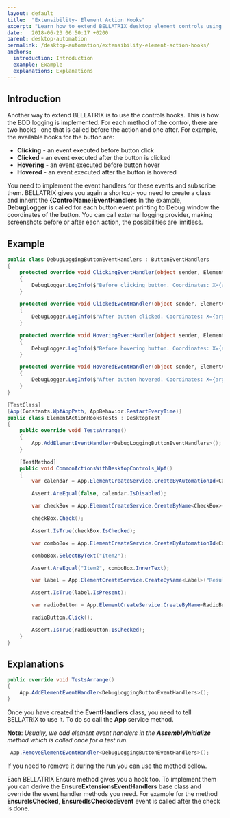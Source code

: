 ```yaml
---
layout: default
title:  "Extensibility- Element Action Hooks"
excerpt: "Learn how to extend BELLATRIX desktop element controls using element action hooks."
date:   2018-06-23 06:50:17 +0200
parent: desktop-automation
permalink: /desktop-automation/extensibility-element-action-hooks/
anchors:
  introduction: Introduction
  example: Example
  explanations: Explanations
---
```

Introduction
------------
Another way to extend BELLATRIX is to use the controls hooks. This is how the BDD logging is implemented. For each method of the control, there are two hooks- one that is called before the action and one after. For example, the available hooks for the button are:
- **Clicking** - an event executed before button click
- **Clicked** - an event executed after the button is clicked
- **Hovering** - an event executed before button hover
- **Hovered** - an event executed after the button is hovered

You need to implement the event handlers for these events and subscribe them. BELLATRIX gives you again a shortcut- you need to create a class and inherit the **{ControlName}EventHandlers** In the example, **DebugLogger** is called for each button event printing to Debug window the coordinates of the button. You can call external logging provider, making screenshots before or after each action, the possibilities are limitless.

Example
-------
```csharp
public class DebugLoggingButtonEventHandlers : ButtonEventHandlers
{
    protected override void ClickingEventHandler(object sender, ElementActionEventArgs arg)
    {
        DebugLogger.LogInfo($"Before clicking button. Coordinates: X={arg.Element.WrappedElement.Location.X} Y={arg.Element.WrappedElement.Location.Y}");
    }

    protected override void ClickedEventHandler(object sender, ElementActionEventArgs arg)
    {
        DebugLogger.LogInfo($"After button clicked. Coordinates: X={arg.Element.WrappedElement.Location.X} Y={arg.Element.WrappedElement.Location.Y}");
    }

    protected override void HoveringEventHandler(object sender, ElementActionEventArgs arg)
    {
        DebugLogger.LogInfo($"Before hovering button. Coordinates: X={arg.Element.WrappedElement.Location.X} Y={arg.Element.WrappedElement.Location.Y}");
    }

    protected override void HoveredEventHandler(object sender, ElementActionEventArgs arg)
    {
        DebugLogger.LogInfo($"After button hovered. Coordinates: X={arg.Element.WrappedElement.Location.X} Y={arg.Element.WrappedElement.Location.Y}");
    }
}
```
```csharp
[TestClass]
[App(Constants.WpfAppPath, AppBehavior.RestartEveryTime)]
public class ElementActionHooksTests : DesktopTest
{
    public override void TestsArrange()
    {
        App.AddElementEventHandler<DebugLoggingButtonEventHandlers>();
    }

    [TestMethod]
    public void CommonActionsWithDesktopControls_Wpf()
    {
        var calendar = App.ElementCreateService.CreateByAutomationId<Calendar>("calendar");

        Assert.AreEqual(false, calendar.IsDisabled);

        var checkBox = App.ElementCreateService.CreateByName<CheckBox>("BellaCheckBox");

        checkBox.Check();

        Assert.IsTrue(checkBox.IsChecked);

        var comboBox = App.ElementCreateService.CreateByAutomationId<ComboBox>("select");

        comboBox.SelectByText("Item2");

        Assert.AreEqual("Item2", comboBox.InnerText);

        var label = App.ElementCreateService.CreateByName<Label>("Result Label");

        Assert.IsTrue(label.IsPresent);

        var radioButton = App.ElementCreateService.CreateByName<RadioButton>("RadioButton");

        radioButton.Click();

        Assert.IsTrue(radioButton.IsChecked);
    }
}
```

Explanations
------------
```csharp
public override void TestsArrange()
{
    App.AddElementEventHandler<DebugLoggingButtonEventHandlers>();
}
```
Once you have created the **EventHandlers** class, you need to tell BELLATRIX to use it. To do so call the **App** service method.

**Note**: *Usually, we add element event handlers in the **AssemblyInitialize** method which is called once for a test run.*

```csharp
 App.RemoveElementEventHandler<DebugLoggingButtonEventHandlers>();
```
If you need to remove it during the run you can use the method bellow.

Each BELLATRIX Ensure method gives you a hook too. To implement them you can derive the **EnsureExtensionsEventHandlers** base class and override the event handler methods you need. For example for the method **EnsureIsChecked**, **EnsuredIsCheckedEvent** event is called after the check is done.
